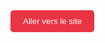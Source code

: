 <a href="https://tim-montmorency.com/compendium/582-121%E2%80%93illustration-numerique/" target="_blank" style="text-decoration:none;">
  <button style="padding:10px 20px; background-color:e93443; color:white; border:none; border-radius:5px; cursor:pointer;">
    Aller vers le site
  </button>
</a>
